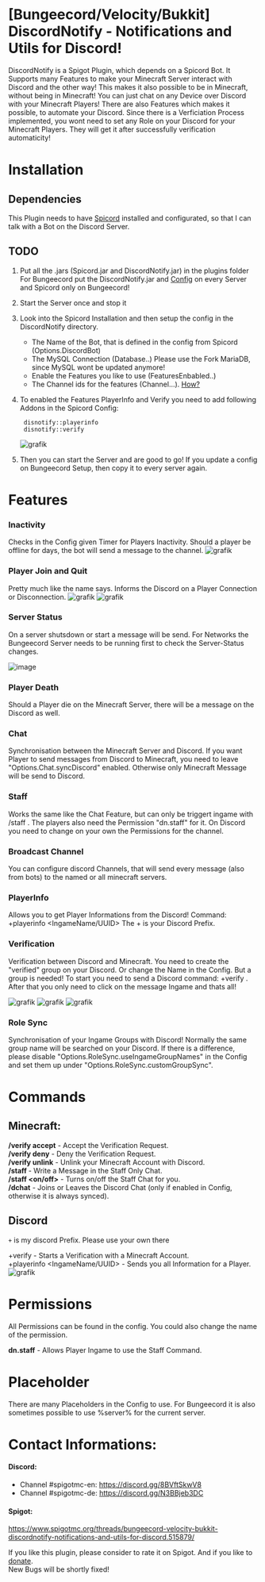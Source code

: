 # [Bungeecord/Velocity/Bukkit] DiscordNotify - Notifications and Utils for Discord!
DiscordNotify is a Spigot Plugin, which depends on a Spicord Bot. It Supports many Features to make your Minecraft Server interact with Discord and the other way! This makes it also possible to be in Minecraft, without being in Minecraft! You can just chat on any Device over Discord with your Minecraft Players! There are also Features which makes it possible, to automate your Discord. Since there is a Verficiation Process implemented, you wont need to set any Role on your Discord for your Minecraft Players. They will get it after successfully verification automaticity!

# Installation
## Dependencies
This Plugin needs to have [Spicord](https://www.spigotmc.org/resources/spicord.64918/) installed and configurated, so that I can talk with a Bot on the Discord Server.

## TODO
1. Put all the .jars (Spicord.jar and DiscordNotify.jar) in the plugins folder
   For Bungeecord put the DiscordNotify.jar and [Config](https://github.com/TrueMB/DiscordNotify/blob/main/src/main/resources/config.yml) on every Server and Spicord only on Bungeecord!
2. Start the Server once and stop it
3. Look into the Spicord Installation and then setup the config in the DiscordNotify directory.
   - The Name of the Bot, that is defined in the config from Spicord (Options.DiscordBot)
   - The MySQL Connection (Database..) Please use the Fork MariaDB, since MySQL wont be updated anymore!
   - Enable the Features you like to use (FeaturesEnbabled..)
   - The Channel ids for the features (Channel...). [How?](https://support.discord.com/hc/en-us/articles/206346498-Where-can-I-find-my-User-Server-Message-ID-)
4. To enabled the Features PlayerInfo and Verify you need to add following Addons in the Spicord Config:
   ```
    disnotify::playerinfo
    disnotify::verify
   ```
   ![grafik](https://user-images.githubusercontent.com/25579052/165936442-1d0c0dfc-b547-4a77-a9f7-072813dd4707.png)

5. Then you can start the Server and are good to go!
If you update a config on Bungeecord Setup, then copy it to every server again.

# Features
### Inactivity
Checks in the Config given Timer for Players Inactivity. Should a player be offline for days, the bot will send a message to the channel.
![grafik](https://user-images.githubusercontent.com/25579052/165936523-99b41fb8-94ac-439c-8331-98b2ccb1eb4e.png)

### Player Join and Quit
Pretty much like the name says. Informs the Discord on a Player Connection or Disconnection.
![grafik](https://user-images.githubusercontent.com/25579052/165936568-3ee12b4f-af49-4f04-8868-5c17e60523e0.png)
![grafik](https://user-images.githubusercontent.com/25579052/165936723-adde1f14-d371-48ef-8a65-0e0c46c5c354.png)

### Server Status
On a server shutsdown or start a message will be send. For Networks the Bungeecord Server needs to be running first to check the Server-Status changes.

![image](https://user-images.githubusercontent.com/25579052/175385173-43d7da6d-2897-4772-9a5a-e41f36b79d0d.png)

### Player Death
Should a Player die on the Minecraft Server, there will be a message on the Discord as well.

### Chat
Synchronisation between the Minecraft Server and Discord. If you want Player to send messages from Discord to Minecraft, you need to leave "Options.Chat.syncDiscord" enabled. Otherwise only Minecraft Message will be send to Discord.

### Staff
Works the same like the Chat Feature, but can only be triggert ingame with /staff <message>. The players also need the Permission "dn.staff" for it. On Discord you need to change on your own the Permissions for the channel.

### Broadcast Channel
You can configure discord Channels, that will send every message (also from bots) to the named or all minecraft servers.

### PlayerInfo
Allows you to get Player Informations from the Discord!
Command: +playerinfo <IngameName/UUID>
The + is your Discord Prefix.

### Verification
Verification between Discord and Minecraft. You need to create the "verified" group on your Discord. Or change the Name in the Config. But a group is needed! To start you need to send a Discord command: +verify <IngameName>. After that you only need to click on the message Ingame and thats all!

![grafik](https://user-images.githubusercontent.com/25579052/165936779-6ddf990e-4fd6-49f1-8438-38ec9890e6c3.png)
![grafik](https://user-images.githubusercontent.com/25579052/165936961-cf71319c-8361-4f86-ac13-aee77a17d402.png)
![grafik](https://user-images.githubusercontent.com/25579052/165936829-70d15ed6-a3da-4efd-94f9-d54633b3b87c.png)

### Role Sync
Synchronisation of your Ingame Groups with Discord! Normally the same group name will be searched on your Discord. If there is a difference, please disable "Options.RoleSync.useIngameGroupNames" in the Config and set them up under "Options.RoleSync.customGroupSync".

# Commands
## Minecraft:
**/verify accept** - Accept the Verification Request.<br />
**/verify deny** - Deny the Verification Request.<br />
**/verify unlink** - Unlink your Minecraft Account with Discord.<br />
**/staff <Message>** - Write a Message in the Staff Only Chat.<br />
**/staff <on/off>** - Turns on/off the Staff Chat for you.<br />
**/dchat** - Joins or Leaves the Discord Chat (only if enabled in Config, otherwise it is always synced).<br />

## Discord
```+``` is my discord Prefix. Please use your own there

+verify <IngameName> - Starts a Verification with a Minecraft Account.<br />
+playerinfo <IngameName/UUID> - Sends you all Information for a Player.<br />
![grafik](https://user-images.githubusercontent.com/25579052/165936866-17aff281-d173-4e39-ad03-7c56b7d92b7c.png)

# Permissions
All Permissions can be found in the config. You could also change the name of the permission.
  
**dn.staff** - Allows Player Ingame to use the Staff Command.

# Placeholder
There are many Placeholders in the Config to use.
For Bungeecord it is also sometimes possible to use %server% for the current server.

# Contact Informations:
#### Discord:
 - Channel #spigotmc-en: https://discord.gg/8BVftSkwV8
 - Channel #spigotmc-de: https://discord.gg/N3BBjeb3DC

#### Spigot: 
https://www.spigotmc.org/threads/bungeecord-velocity-bukkit-discordnotify-notifications-and-utils-for-discord.515879/

If you like this plugin, please consider to rate it on Spigot. And if you like to [donate](https://paypal.me/truemb).<br />
New Bugs will be shortly fixed!
